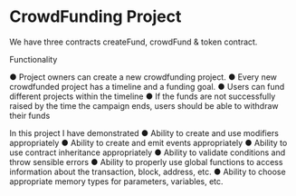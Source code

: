 # CrowdFunding Project
We have three contracts createFund, crowdFund & token contract.

Functionality

● Project owners can create a new crowdfunding project.
● Every new crowdfunded project has a timeline and a funding goal.
● Users can fund different projects within the timeline
● If the funds are not successfully raised by the time the campaign ends, users should
be able to withdraw their funds


In this project I have demonstrated
● Ability to create and use modifiers appropriately
● Ability to create and emit events appropriately
● Ability to use contract inheritance appropriately
● Ability to validate conditions and throw sensible errors
● Ability to properly use global functions to access information about the
transaction, block, address, etc.
● Ability to choose appropriate memory types for parameters, variables,
etc.

